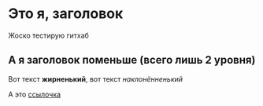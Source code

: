 # Это я, заголовок

Жоско тестирую гитхаб

## А я заголовок поменьше (всего лишь 2 уровня)

Вот текст **жирненький**, вот текст _наклонённенький_

А это <a href="file.txt">ссылочка</a> 

